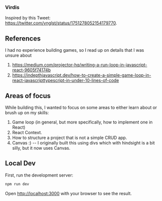 ### Virdis

Inspired by this Tweet: https://twitter.com/vnglst/status/1751278052154179770.

## References

I had no experience building games, so I read up on details that I was unsure about

1. https://medium.com/projector-hq/writing-a-run-loop-in-javascript-react-9605f74174b
1. https://indepthjavascript.dev/how-to-create-a-simple-game-loop-in-react-javascripttypescript-in-under-10-lines-of-code

## Areas of focus

While building this, I wanted to focus on some areas to either learn about or brush up on my skills:

1. Game loop (in general, but more specifically, how to implement one in React)
1. React Context.
1. How to structure a project that is not a simple CRUD app.
1. Canvas :) -- I originally built this using divs which with hindsight is a bit silly, but it now uses Canvas.

## Local Dev

First, run the development server:

```bash
npm run dev
```

Open [http://localhost:3000](http://localhost:3000) with your browser to see the result.
